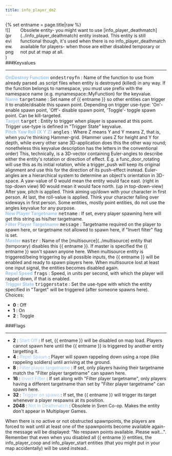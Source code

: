 ```yaml
---
title: info_player_dm2
---
```

<div>{% set entname = page.title|raw %}</div>
<div class="container previewimg">
<div class="columns">
<div class="imagepadding column col-auto" markdown="1">![](preview.png)</div>
<div class="column entityentry" markdown="1">Obsolete entity- you might want to use [info_player_deathmatch](../info_player_deathmatch) entity instead. This entity is still functional though, it's used when there is no info_player_deathmatch available for players- when those are either disabled temporary or not put at map at all.</div>
</div>
</div>
###Keyvalues
<hr>
<div class="entityentry" markdown="1">
<span style="color:#9fc5e8;"><b>OnDestroy Function</b></span> <kbd  class="tooltip" data-tooltip="string">ondestroyfn</kbd> :
Name of the function to use from already parsed .as script files when entity is destroyed (killed) in any way. If the function belongs to namespace, you must use prefix with the namespace name (e.g. mynamespace::MyFunction) for the keyvalue.
</div>
<div class="entityentry" markdown="1">
<span style="color:#9fc5e8;"><b>Name</b></span> <kbd  class="tooltip" data-tooltip="target_source">targetname</kbd> :
Set name of {{ entname }} so other entities can trigger it to enable/disable this spawn point. Depending on trigger use-type: 'On'- enable spawn point, 'Off'- disable spawn point, 'Toggle'- toggle spawn point. Can be kill-targeted.
</div>
<div class="entityentry" markdown="1">
<span style="color:#9fc5e8;"><b>Target</b></span> <kbd  class="tooltip" data-tooltip="target_destination">target</kbd> :
Entity to trigger when player is spawned at this point. Trigger use-type is defined in "Trigger State" keyvalue.
</div>
<div class="entityentry" markdown="1">
<span style="color:#9fc5e8;"><b>Pitch Yaw Roll (X Y Z)</b></span> <kbd  class="tooltip" data-tooltip="string">angles</kbd> :
Where Z means Y and Y means Z, that is, when you're thinking Hammer-grid. (Hammer uses Z for height and Y for depth, while every other sane 3D-application does this the other way round; nonetheless this keyvalue description has the letters in the conventional order) This, technically, is a 3D-vector containing Euler-angles to describe either the entity's rotation or direction of effect. E.g. a func_door_rotating will use this as its initial rotation, while a trigger_push will keep its original alignment and use this for the direction of its push-effect instead. Euler-angles are a hierarchical system to determine an object's orientation in 3D-space. A yaw-value of 0 would mean the entity would face east. (right in top-down view) 90 would mean it would face north. (up in top-down-view) After yaw, pitch is applied. Think aiming up/down with your character in first person. At last, the roll-value is applied. Think your character falling over sideways in first person. Some entities, mostly point entities, do not use the angles keyvalue for any purpose.
</div>
<div class="entityentry" markdown="1">
<span style="color:#9fc5e8;"><b>New Player Targetname</b></span> <kbd  class="tooltip" data-tooltip="string">netname</kbd> :
If set, every player spawning here will get this string as his/her targetname.
</div>
<div class="entityentry" markdown="1">
<span style="color:#9fc5e8;"><b>Filter Player Targetname</b></span> <kbd  class="tooltip" data-tooltip="string">message</kbd> :
Targetname required on the player to spawn here, or targetname not allowed to spawn here, if "Invert filter" flag is set.
</div>
<div class="entityentry" markdown="1">
<span style="color:#9fc5e8;"><b>Master</b></span> <kbd  class="tooltip" data-tooltip="string">master</kbd> :
Name of the [multisource](../multisource) entity that (temporary) disables this {{ entname }}. If master is specified the {{ entname }} won't spawn anyone here. When multisource entity is triggered/being triggering by all possible inputs, the {{ entname }} will be enabled and ready to spawn players here. When multisource lost at least one input signal, the entities becomes disabled again.
</div>
<div class="entityentry" markdown="1">
<span style="color:#9fc5e8;"><b>Repel Speed</b></span> <kbd  class="tooltip" data-tooltip="string">frags</kbd> :
Speed, in units per second, with which the player will rappel down, if that is enabled.
</div>
<div class="entityentry" markdown="1">
<span style="color:#9fc5e8;"><b>Trigger State</b></span> <kbd  class="tooltip" data-tooltip="choices">triggerstate</kbd> :
Set the use-type with which the entity specified in "Target" will be triggered (after someone spawns here).
<div class="accordion">
<input type="checkbox" id="accordion-1" name="accordion-checkbox" hidden>
<label class="accordion-header" for="accordion-1">
<i class="icon icon-arrow-right mr-1"></i>
Choices:
</label>
<div class="accordion-body">
<ul>
<li><b>0</b> : Off</li>
<li><b>1</b> : On</li>
<li><b>2</b> : Toggle</li>
</ul>
</div>
</div>
</div>
###Flags
<hr>
<div class="entityflags">
<ul>
<li class="imagepadding" markdown="1"><b>2 </b> : <span style="color:#9fc5e8;">Start Off</span> : If set, {{ entname }} will be disabled on map load. Players cannot spawn here until the {{ entname }} is triggered by another entity targetting it.</li>
<li class="imagepadding" markdown="1"><b>4 </b> : <span style="color:#9fc5e8;">Repel Spawn</span> : Player will spawn rappeling down using a rope (like rappeling soldiers) until arriving at the ground.</li>
<li class="imagepadding" markdown="1"><b>8 </b> : <span style="color:#9fc5e8;">Filter player targetname</span> : If set, only players having their targetname match the "Filter player targetname" can spawn here.</li>
<li class="imagepadding" markdown="1"><b>16 </b> : <span style="color:#9fc5e8;">Invert Filter</span> : If set along with "Filter player targetname", only players having a different targetname than set by "Filter player targetname" can spawn here.</li>
<li class="imagepadding" markdown="1"><b>32 </b> : <span style="color:#9fc5e8;">Trigger on spawn</span> : If set, the {{ entname }} will trigger its target whenever a player respawns at its position.</li>
<li class="imagepadding" markdown="1"><b>2048 </b> : <span style="color:#9fc5e8;">Not in Deathmatch</span> : Obsolete in Sven Co-op. Makes the entity don't appear in Multiplayer Games.</li>
</ul>
</div>
<div class="notices blue">When there is no active or not obstructed spawnpoints, the players are forced to wait until at least one of the spawnpoints become available again- the message will be displayed: "No respawn points available. Please wait...".</div>
<div class="notices blue">Remember that even when you disabled all {{ entname }} entities, the info_player_coop and info_player_start entities (that you might put in your map accidentally) will be used instead..</div>
